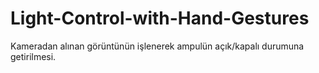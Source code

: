 # Light-Control-with-Hand-Gestures
Kameradan alınan görüntünün işlenerek ampulün açık/kapalı durumuna getirilmesi.
